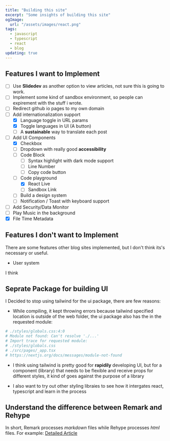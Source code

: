 ```yaml
---
title: "Building this site"
excerpt: "Some insights of building this site"
ogImage:
  url: "/assets/images/react.png"
tags:
  - javascript
  - typescript
  - react
  - blog
updating: true
---
```



## Features I want to Implement

- [ ] Use **Slidedev** as another option to view articles, not sure this is going to work.
- [ ] Implement some kind of sandbox environment, so people can expirement with the stuff i wrote.
- [ ] Redirect github io pages to my own domain
- [ ] Add internationalization support
  - [x] Language toggle in URL params
  - [x] Toggle languages in UI (A button)
  - [ ] A **sustainable** way to translate each post
- [ ] Add UI Components
  - [x] Checkbox
  - [ ] Dropdown with really good **accessibility**
  - [ ] Code Block
    - [ ] Syntax highlight with dark mode support
    - [ ] Line Number
    - [ ] Copy code button
  - [ ] Code playground
    - [x] React Live
    - [ ] Sandbox Link
  - [ ] Build a design system
  - [ ] Notification / Toast with keyboard support
- [ ] Add Security/Data Monitor
- [ ] Play Music in the background
- [X] File Time Metadata
  
## Features I don't want to Implement

There are some features other blog sites implemented, but I don't think its's necessary or useful.

- User system

I think

## Seprate Package for building UI

I Decided to stop using tailwind for the ui package, there are few reasons:  

- While compiling, it kept throwing errors because tailwind specified location is outside of the web folder, the ui package also has the in the requested module:

```sh
# ./styles/globals.css:4:0
# Module not found: Can't resolve './...' 
# Import trace for requested module:
# ./styles/globals.css  
# ./src/pages/_app.tsx
# https://nextjs.org/docs/messages/module-not-found
```

- I think using tailwind is pretty good for **rapidily** developing UI, but for a component (library) that needs to be flexible and receive props for different styles, it kind of goes against the purpose of a library

- I also want to try out other styling libraies to see how it intergates react, typescript and learn in the process

## Understand the difference between Remark and Rehype

In short, Remark processes *markdown* files while Rehype processes *html* files. For example: 
[Detailed Article](https://www.ryanfiller.com/blog/remark-and-rehype-plugins)
